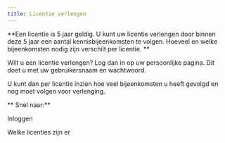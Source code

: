 ```yaml
---
title: Licentie verlengen
---
```

**Een licentie is 5 jaar geldig. U kunt uw licentie verlengen door binnen deze 5 jaar een aantal kennisbijeenkomsten te volgen. Hoeveel en welke bijeenkomsten nodig zijn verschilt per licentie. **

Wilt u een licentie verlengen? Log dan in op uw persoonlijke pagina. Dit doet u met uw gebruikersnaam en wachtwoord.

U kunt dan per licentie inzien hoe veel bijeenkomsten u heeft gevolgd en nog moet volgen voor verlenging.

**Snel naar:**

Inloggen

Welke licenties zijn er
